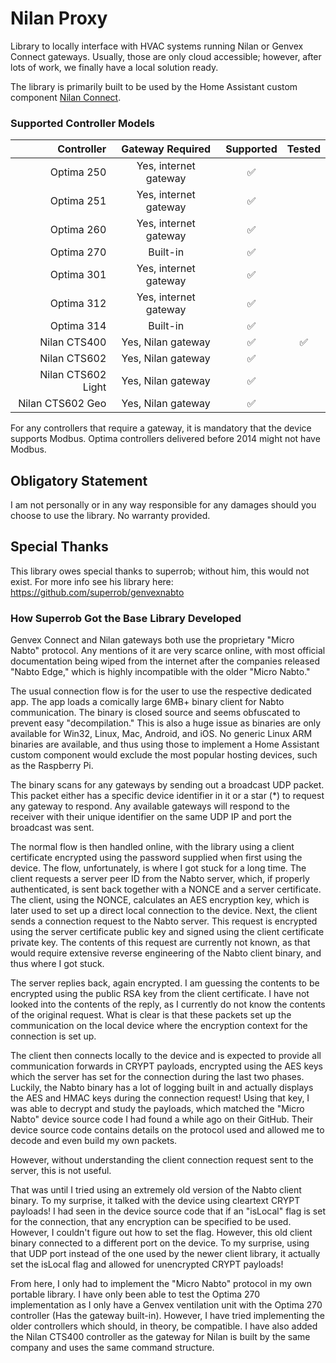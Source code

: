 # Nilan Proxy
Library to locally interface with HVAC systems running Nilan or Genvex Connect gateways.
Usually, those are only cloud accessible; however, after lots of work, we finally have a local solution ready.

The library is primarily built to be used by the Home Assistant custom component [Nilan Connect](https://github.com/HairingX/nilan_connect).

### Supported Controller Models
| Controller         | Gateway Required      | Supported | Tested |
|-------------------:|:---------------------:|:---------:|:------:|
| Optima 250         | Yes, internet gateway | ✅        |        |
| Optima 251         | Yes, internet gateway | ✅        |        |
| Optima 260         | Yes, internet gateway | ✅        |        |
| Optima 270         | Built-in              | ✅        |        |
| Optima 301         | Yes, internet gateway | ✅        |        |
| Optima 312         | Yes, internet gateway | ✅        |        |
| Optima 314         | Built-in              | ✅        |        |
| Nilan CTS400       | Yes, Nilan gateway    | ✅        | ✅     |
| Nilan CTS602       | Yes, Nilan gateway    | ✅        |        |
| Nilan CTS602 Light | Yes, Nilan gateway    | ✅        |        |
| Nilan CTS602 Geo   | Yes, Nilan gateway    | ✅        |        |

For any controllers that require a gateway, it is mandatory that the device supports Modbus. Optima controllers delivered before 2014 might not have Modbus.

## Obligatory Statement
I am not personally or in any way responsible for any damages should you choose to use the library. No warranty provided.

## Special Thanks
This library owes special thanks to superrob; without him, this would not exist.
For more info see his library here: https://github.com/superrob/genvexnabto

### How Superrob Got the Base Library Developed
Genvex Connect and Nilan gateways both use the proprietary "Micro Nabto" protocol. Any mentions of it are very scarce online, with most official documentation being wiped from the internet after the companies released "Nabto Edge," which is highly incompatible with the older "Micro Nabto."

The usual connection flow is for the user to use the respective dedicated app. The app loads a comically large 6MB+ binary client for Nabto communication. The binary is closed source and seems obfuscated to prevent easy "decompilation." 
This is also a huge issue as binaries are only available for Win32, Linux, Mac, Android, and iOS. No generic Linux ARM binaries are available, and thus using those to implement a Home Assistant custom component would exclude the most popular hosting devices, such as the Raspberry Pi.

The binary scans for any gateways by sending out a broadcast UDP packet. This packet either has a specific device identifier in it or a star (*) to request any gateway to respond.
Any available gateways will respond to the receiver with their unique identifier on the same UDP IP and port the broadcast was sent.

The normal flow is then handled online, with the library using a client certificate encrypted using the password supplied when first using the device. The flow, unfortunately, is where I got stuck for a long time. 
The client requests a server peer ID from the Nabto server, which, if properly authenticated, is sent back together with a NONCE and a server certificate. The client, using the NONCE, calculates an AES encryption key, which is later used to set up a direct local connection to the device.
Next, the client sends a connection request to the Nabto server. This request is encrypted using the server certificate public key and signed using the client certificate private key. The contents of this request are currently not known, as that would require extensive reverse engineering of the Nabto client binary, and thus where I got stuck.

The server replies back, again encrypted. I am guessing the contents to be encrypted using the public RSA key from the client certificate. I have not looked into the contents of the reply, as I currently do not know the contents of the original request.
What is clear is that these packets set up the communication on the local device where the encryption context for the connection is set up.

The client then connects locally to the device and is expected to provide all communication forwards in CRYPT payloads, encrypted using the AES keys which the server has set for the connection during the last two phases.
Luckily, the Nabto binary has a lot of logging built in and actually displays the AES and HMAC keys during the connection request! 
Using that key, I was able to decrypt and study the payloads, which matched the "Micro Nabto" device source code I had found a while ago on their GitHub.
Their device source code contains details on the protocol used and allowed me to decode and even build my own packets.

However, without understanding the client connection request sent to the server, this is not useful.

That was until I tried using an extremely old version of the Nabto client binary. To my surprise, it talked with the device using cleartext CRYPT payloads! I had seen in the device source code that if an "isLocal" flag is set for the connection, that any encryption can be specified to be used. However, I couldn't figure out how to set the flag.
However, this old client binary connected to a different port on the device. To my surprise, using that UDP port instead of the one used by the newer client library, it actually set the isLocal flag and allowed for unencrypted CRYPT payloads!

From here, I only had to implement the "Micro Nabto" protocol in my own portable library.
I have only been able to test the Optima 270 implementation as I only have a Genvex ventilation unit with the Optima 270 controller (Has the gateway built-in). 
However, I have tried implementing the older controllers which should, in theory, be compatible. I have also added the Nilan CTS400 controller as the gateway for Nilan is built by the same company and uses the same command structure.
